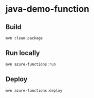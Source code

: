 # java-demo-function

## Build
```mvn clean package```

## Run locally
```mvn azure-functions:run```

## Deploy
```mvn azure-functions:deploy```
